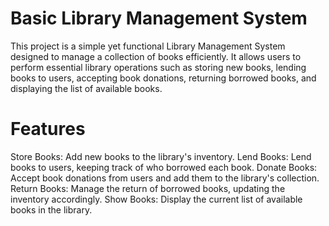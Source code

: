# Basic Library Management System
This project is a simple yet functional Library Management System designed to manage a collection of books efficiently. It allows users to perform essential library operations such as storing new books, lending books to users, accepting book donations, returning borrowed books, and displaying the list of available books.

# Features
Store Books: Add new books to the library's inventory.
Lend Books: Lend books to users, keeping track of who borrowed each book.
Donate Books: Accept book donations from users and add them to the library's collection.
Return Books: Manage the return of borrowed books, updating the inventory accordingly.
Show Books: Display the current list of available books in the library.

